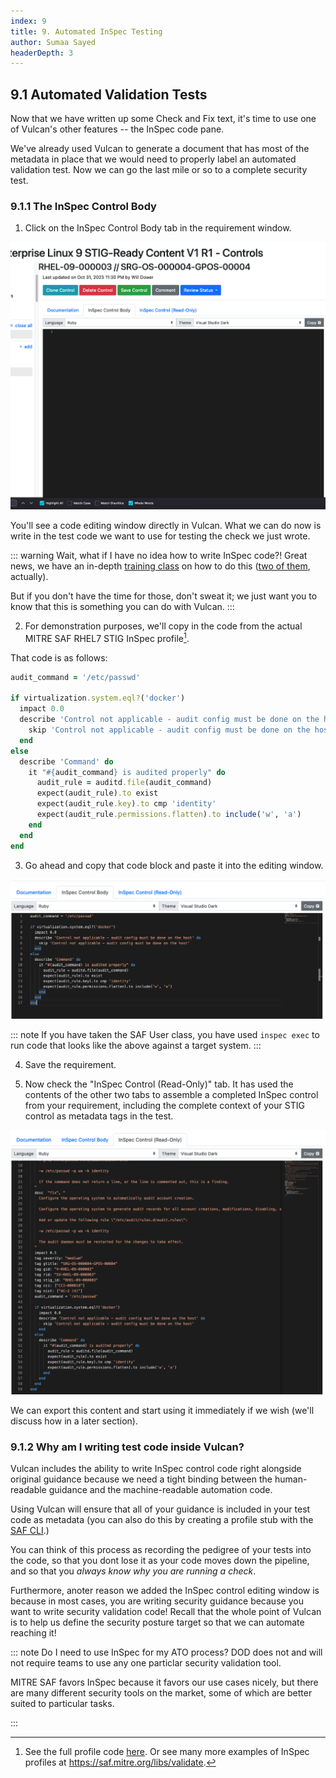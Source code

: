 ```yaml
---
index: 9
title: 9. Automated InSpec Testing
author: Sumaa Sayed
headerDepth: 3
---
```


## 9.1 Automated Validation Tests

Now that we have written up some Check and Fix text, it's time to use one of Vulcan's other features -- the InSpec code pane.

We've already used Vulcan to generate a document that has most of the metadata in place that we would need to properly label an automated validation test. Now we can go the last mile or so to a complete security test.

### 9.1.1 The InSpec Control Body

1. Click on the InSpec Control Body tab in the requirement window.

![InSpec Control Body](@/../../../assets/img/control_body.png)

You'll see a code editing window directly in Vulcan. What we can do now is write in the test code we want to use for testing the check we just wrote.

::: warning Wait, what if I have no idea how to write InSpec code?!
Great news, we have an in-depth [training class](@/../../../courses/beginner/README.md) on how to do this ([two of them](@/../../../courses/advanced/README.md), actually).

But if you don't have the time for those, don't sweat it; we just want you to know that this is something you can do with Vulcan.
:::

2. For demonstration purposes, we'll copy in the code from the actual MITRE SAF RHEL7 STIG InSpec profile[^rhel7_profile].

That code is as follows:
``` ruby
audit_command = '/etc/passwd'

if virtualization.system.eql?('docker')
  impact 0.0
  describe 'Control not applicable - audit config must be done on the host' do
    skip 'Control not applicable - audit config must be done on the host'
  end
else
  describe 'Command' do
    it "#{audit_command} is audited properly" do
      audit_rule = auditd.file(audit_command)
      expect(audit_rule).to exist
      expect(audit_rule.key).to cmp 'identity'
      expect(audit_rule.permissions.flatten).to include('w', 'a')
    end
  end
end
```

3. Go ahead and copy that code block and paste it into the editing window.

![InSpec Control](@/../../../assets/img/describe_block.png)

::: note
If you have taken the SAF User class, you have used `inspec exec` to run code that looks like the above against a target system.
:::

4. Save the requirement.

5. Now check the "InSpec Control (Read-Only)" tab. It has used the contents of the other two tabs to assemble a completed InSpec control from your requirement, including the complete context of your STIG control as metadata tags in the test.

![InSpec Control](@/../../../assets/img/inspec_full.png)

We can export this content and start using it immediately if we wish (we'll discuss how in a later section).

### 9.1.2 Why am I writing test code inside Vulcan?

Vulcan includes the ability to write InSpec control code right alongside original guidance because we need a tight binding between the human-readable guidance and the machine-readable automation code.

Using Vulcan will ensure that all of your guidance is included in your test code as metadata (you can also do this by creating a profile stub with the [SAF CLI](https://saf-cli.mitre.org/#xccdf-benchmark-to-inspec-stub).)

You can think of this process as recording the pedigree of your tests into the code, so that you dont lose it as your code moves down the pipeline, and so that you *always know why you are running a check*.

Furthermore, anoter reason we added the InSpec control editing window is because in most cases, you are writing security guidance because you want to write security validation code! Recall that the whole point of Vulcan is to help us define the security posture target so that we can automate reaching it!

::: note Do I need to use InSpec for my ATO process?
DOD does not and will not require teams to use any one particlar security validation tool.

MITRE SAF favors InSpec because it favors our use cases nicely, but there are many different security tools on the market, some of which are better suited to particular tasks.


:::

[^rhel7_profile]: See the full profile code [here](https://github.com/mitre/redhat-enterprise-linux-7-stig-baseline). Or see many more examples of InSpec profiles at https://saf.mitre.org/libs/validate.